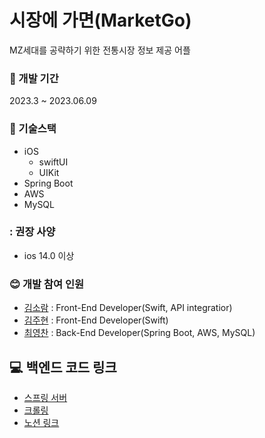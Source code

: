 # 시장에 가면(MarketGo)
MZ세대를 공략하기 위한 전통시장 정보 제공 어플

### :calendar: 개발 기간
2023.3 ~ 2023.06.09 </br>


### :fork_and_knife: 기술스택
* iOS
    * swiftUI
    * UIKit
* Spring Boot
* AWS
* MySQL

### : 권장 사양
* ios 14.0 이상

### :blush: 개발 참여 인원
* [김소람](https://github.com/piriram) : Front-End Developer(Swift, API integratior)
* [김주현](https://github.com/JooHyeonKim) : Front-End Developer(Swift)
* [최영찬](https://github.com/ChoiYeongChan) : Back-End Developer(Spring Boot, AWS, MySQL)



## :computer: 백엔드 코드 링크
* [스프링 서버](https://github.com/Capstone23-1/MarketGoSpring)
* [크롤링](https://github.com/Capstone23-1/MarketGoCrawling)
* [노션 링크](https://www.notion.so/API-f1c0e6cc95e04848ac96c57045b3d566)







